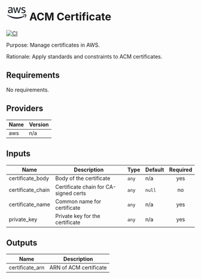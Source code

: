 # ![AWS](aws-logo.png) ACM Certificate

[![CI](https://github.com/figurate/terraform-aws-acm-certificate/actions/workflows/main.yml/badge.svg)](https://github.com/figurate/terraform-aws-acm-certificate/actions/workflows/main.yml)

Purpose: Manage certificates in AWS.

Rationale: Apply standards and constraints to ACM certificates.

## Requirements

No requirements.

## Providers

| Name | Version |
|------|---------|
| aws | n/a |

## Inputs

| Name | Description | Type | Default | Required |
|------|-------------|------|---------|:--------:|
| certificate\_body | Body of the certificate | `any` | n/a | yes |
| certificate\_chain | Certificate chain for CA-signed certs | `any` | `null` | no |
| certificate\_name | Common name for certificate | `any` | n/a | yes |
| private\_key | Private key for the certificate | `any` | n/a | yes |

## Outputs

| Name | Description |
|------|-------------|
| certificate\_arn | ARN of ACM certificate |

